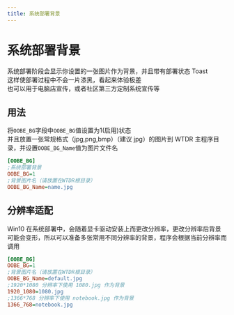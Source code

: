 ```yaml
---
title: 系统部署背景
---
```


# 系统部署背景
系统部署阶段会显示你设置的一张图片作为背景，并且带有部署状态 Toast  
这样使部署过程中不会一片漆黑，看起来体验极差    
也可以用于电脑店宣传，或者社区第三方定制系统宣传等  

## 用法
将`OOBE_BG`字段中`OOBE_BG`值设置为1(启用)状态   
并且放置一张常规格式（jpg,png,bmp）（建议 jpg）的图片到 WTDR 主程序目录，并设置`OOBE_BG_Name`值为图片文件名

```ini
[OOBE_BG]
;系统部署背景
OOBE_BG=1
;背景图片名（请放置在WTDR根目录）
OOBE_BG_Name=name.jpg
```

## 分辨率适配
Win10 在系统部署中，会随着显卡驱动安装上而更改分辨率，更改分辨率后背景可能会变形，所以可以准备多张常用不同分辨率的背景，程序会根据当前分辨率而调用
```ini
[OOBE_BG]
OOBE_BG=1
;背景图片名（请放置在WTDR根目录）
OOBE_BG_Name=default.jpg
;1920*1080 分辨率下使用 1080.jpg 作为背景
1920_1080=1080.jpg
;1366*768 分辨率下使用 notebook.jpg 作为背景
1366_768=notebook.jpg
```